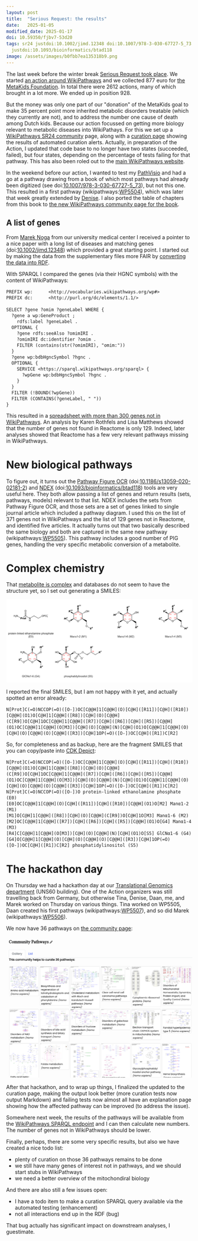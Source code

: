 ```yaml
---
layout: post
title:  "Serious Request: the results"
date:   2025-01-05
modified_date: 2025-01-17
doi: 10.59350/fjbv7-53d20
tags: sr24 justdoi:10.1002/jimd.12348 doi:10.1007/978-3-030-67727-5_73 justdoi:10.1186/s13059-020-02181-2
  justdoi:10.1093/bioinformatics/btad118
image: /assets/images/b0fbb7ea135318b9.png
---
```


The last week before the winter break [Serious Request took place](https://chem-bla-ics.linkedchemistry.info/2024/12/09/sr24.html).
We started [an action around WikiPathways](https://www.npo3fm.nl/kominactie/acties/wikipathways-in-actie-voor-metakids) and
we collected 877 euro for [the MetaKids Foundation](https://nl.wikipedia.org/wiki/Stichting_Metakids). In total there were 2612
actions, many of which brought in a lot more. We ended up in position 928.

But the money was only one part of our "donation" of the MetaKids goal to make 35 percent point more inherited metabolic
disorders treatable (which they currently are not), and to address the number one cause of death among Dutch kids.
Because our action focussed on getting more biology relevant to metabolic diseases into WikiPathays. For this we set
up a [WikiPathways SR24 community](https://sr24.wikipathways.org/) page, along with a [curation page](https://www.wikipathways.org/sr24-curation/index2.html)
showing the results of automated curation alerts. Actually, in preparation of the Action, I updated that code
base to no longer have two states (succeeded, failed), but four states, depending on the percentage of tests failing
for that pathway. This has also been roled out to the [main WikiPathways website](https://www.wikipathways.org/).

In the weekend before our action, I wanted to test my [PathVisio](skills) and had a go at a pathway drawing
from a book of which most pathways had already been digitized (see doi:[10.1007/978-3-030-67727-5_73](https://doi.org/10.1007/978-3-030-67727-5_73)),
but not this one. This resulted in a first pathway (wikipathways:[WP5504](https://wikipathways.org/instance/WP5504)),
which was later that week greatly extended by [Denise](https://scholar.google.com/citations?hl=en&user=Le-4tuQAAAAJ).
I also ported the table of chapters from this book to [the new WikiPathways community page for the book](https://blau.wikipathways.org/).

## A list of genes

From [Marek Noga](https://scholar.google.com/citations?user=6yvglHYAAAAJ&hl=en) from our university medical center
I received a pointer to a nice paper with a long list of diseases and matching genes (doi:[10.1002/jimd.12348](https://doi.org/10.1002/jimd.12348))
which provided a great starting point. I started out by making the data from the supplementary files more FAIR
by [converting the data into RDF](https://social.edu.nl/@egonw/113661472648129803).

With SPARQL I compared the genes (via their HGNC symbols) with the content of WikiPathways:

```sparql
PREFIX wp:      <http://vocabularies.wikipathways.org/wp#>
PREFIX dc:      <http://purl.org/dc/elements/1.1/>

SELECT ?gene ?omim ?geneLabel WHERE {
  ?gene a wp:GeneProduct ;
    rdfs:label ?geneLabel .
  OPTIONAL {
    ?gene rdfs:seeAlso ?omimIRI .
    ?omimIRI dc:identifier ?omim .
    FILTER (contains(str(?omimIRI), "omim:"))
  }
  ?gene wp:bdbHgncSymbol ?hgnc .
  OPTIONAL {
    SERVICE <https://sparql.wikipathways.org/sparql> {
      ?wpGene wp:bdbHgncSymbol ?hgnc .
    }
  }
  FILTER (!BOUND(?wpGene))
  FILTER (CONTAINS(?geneLabel, " "))
}
```

This resulted in a [spreadsheet with more than 300 genes not in WikiPathways](https://docs.google.com/spreadsheets/d/1fWFKXVs9q172eHDpv4OLa0TcHuozTBweDe2_zOLJc-Q/edit?usp=sharing).
An analysis by Karen Rothfels and Lisa Matthews showed that the number of genes not found in Reactome
is only 129. Indeed, later analyses showed that Reactome has a few very relevant pathways missing in
WikiPathways.

# New biological pathways

To figure out, it turns out the [Pathway Figure OCR](https://pfocr.wikipathways.org/) (doi:[10.1186/s13059-020-02181-2](https://doi.org/10.1186/s13059-020-02181-2))
and [NDEX](https://www.ndexbio.org/) (doi:[10.1093/bioinformatics/btad118](https://doi.org/10.1093/bioinformatics/btad118)) tools
are very useful here. They both allow passing a list of genes and return results (sets, pathways, models) relevant to
that list. NDEX includes the sets from Pathway Figure OCR, and those sets are a set of genes linked to single
journal article which included a pathway diagram. I used this on the list of 371 genes not in WikiPathways and the list
of 129 genes not in Reactome, and identified five articles. It actually turns out that two
basically described the same biology and both are captured in the same new pathway
(wikipathways:[WP5505](https://wikipathways.org/instance/WP5505)). This pathway includes a good number
of PIG genes, handling the very specific metabolic conversion of a metabolite.

# Complex chemistry

That [metabolite is complex](https://social.edu.nl/@egonw/113678723229529283) and databases do not seem to have the structure yet, so I set out
generating a SMILES:

![](/assets/images/b0fbb7ea135318b9.png)

I reported the final SMILES, but I am not happy with it yet, and actually spotted an error already:

```
N[Prot]C(=O)NCCOP(=O)([O-])OC[C@@H]1[C@@H](O)[C@H]([R11])[C@H]([R10])[C@@H](O1)O[C@H]1[C@@H]([R8])[C@H](O)[C@@H](C[R9])O[C@H]1OC[C@@H]1[C@@H]([R7])[C@H]([R6])[C@H]([R5])[C@@H](O1)OC[C@@H]1[C@@H](O[M3])[C@H](O)[C@@H](N)[C@H](O1)O[C@@H]1[C@@H](O)[C@H](O)[C@@H](O)[C@@H]([R3])[C@H]1OP(=O)([O-])OC[C@H]([R1])C[R2]
```

So, for completeness and as backup, here are the fragment SMILES that you can copy/paste into [CDK Depict](https://www.simolecule.com/cdkdepict/depict.html):

```
N[Prot]C(=O)NCCOP(=O)([O-])OC[C@@H]1[C@@H](O)[C@H]([R11])[C@H]([R10])[C@@H](O1)O[C@H]1[C@@H]([R8])[C@H](O)[C@@H](C[R9])O[C@H]1OC[C@@H]1[C@@H]([R7])[C@H]([R6])[C@H]([R5])[C@@H](O1)OC[C@@H]1[C@@H](O[M3])[C@H](O)[C@@H](N)[C@H](O1)O[C@@H]1[C@@H](O)[C@H](O)[C@@H](O)[C@@H]([R3])[C@H]1OP(=O)([O-])OC[C@H]([R1])C[R2]
N[Prot]C(=O)NCCOP(=O)([O-])O protein-linked ethanolamine phosphate (E0)
[E0]OC[C@@H]1[C@@H](O)[C@H]([R11])[C@H]([R10])[C@@H](O1)O[M2] Manα1-2 (M1)
[M1]O[C@H]1[C@@H]([R8])[C@H](O)[C@@H](C[R9])O[C@H]1O[M3] Manα1-6 (M2)
[M2]OC[C@@H]1[C@@H]([R7])[C@H]([R6])[C@H]([R5])[C@@H](O1)O[G4] Manα1-4 (M3)
[R4]C[C@@H]1[C@@H](O[M3])[C@H](O)[C@@H](N)[C@H](O1)O[S5] GlCNα1-6 (G4)
[G4]O[C@@H]1[C@@H](O)[C@H](O)[C@@H](O)[C@@H]([R3])[C@H]1OP(=O)([O-])OC[C@H]([R1])C[R2] phosphatidylinositol (S5)
```

# The hackathon day

On Thursday we had a hackathon day at our [Translational Genomics department](https://www.maastrichtuniversity.nl/research/translational-genomics)
(UNS60 building). One of the Action organizers was still travelling back from Germany, but otherwise Tina, Denise, Daan, me, and Marek worked
on Thursday on various things. Tina worked on WP5505, Daan created his first pathways (wikipathways:[WP5507](https://wikipathways.org/instance/WP5507)),
and so did Marek (wikipathways:[WP5506](https://wikipathways.org/instance/WP5506)).

We now have 36 pathways on [the community page](https://sr24.wikipathways.org/):

![](/assets/images/sr24_community_pathways.png)

After that hackathon, and to wrap up things, I finalized the updated to the curation page, making the output
look better (more curation tests now output Markdown) and failing tests now almost all have an explanation page
showing how the affected pathway can be improved (to address the issue).

Somewhere next week, the results of the pathways will be available from the [WikiPathways SPARQL endpoint](https://sparql.wikipathways.org/)
and I can then calculate new numbers. The number of genes not in WikiPathways should be lower.

Finally, perhaps, there are some very specific results, but also we have created a nice todo list:

* plenty of curation on those 36 pathways remains to be done
* we still have many genes of interest not in pathways, and we should start stubs in WikiPathways
* we need a better overview of the mitochondiral biology

And there are also still a few issues open:

* I have a todo item to make a curation SPARQL query available via the automated testing (enhancement)
* not all interactions end up in the RDF (bug)

That bug actually has significant impact on downstream analyses, I guestimate.
